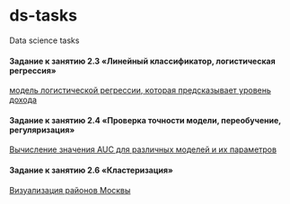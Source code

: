 # ds-tasks
Data science tasks


#### Задание к занятию 2.3 «Линейный классификатор, логистическая регрессия»
[модель логистической регрессии, которая предсказывает уровень дохода](https://github.com/smayluk/ds-tasks/tree/master/23)

#### Задание к занятию 2.4 «Проверка точности модели, переобучение, регуляризация»
[Вычисление значения AUC для различных моделей и их параметров](https://github.com/smayluk/ds-tasks/tree/master/24_Accuracy_regularization)

#### Задание к занятию 2.6 «Кластеризация»
[Визуализация районов Москвы](https://github.com/smayluk/ds-tasks/tree/master/26_Сlustering)

